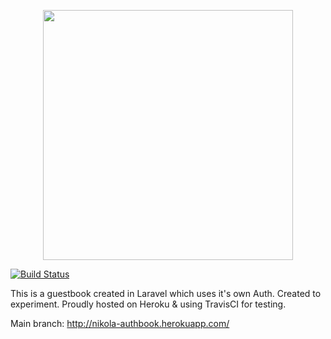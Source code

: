 <p align="center"><img src="https://res.cloudinary.com/dtfbvvkyp/image/upload/v1566331377/laravel-logolockup-cmyk-red.svg" width="400"></p>

[![Build Status](https://travis-ci.com/dzonibg/authbook.svg?branch=master)](https://travis-ci.com/dzonibg/authbook)

This is a guestbook created in Laravel which uses it's own Auth. Created to experiment. Proudly hosted on Heroku & using TravisCI for testing.

Main branch: http://nikola-authbook.herokuapp.com/
